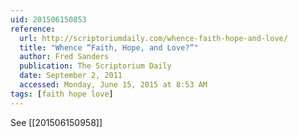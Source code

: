 ```yaml
---
uid: 201506150853
reference:
  url: http://scriptoriumdaily.com/whence-faith-hope-and-love/
  title: "Whence “Faith, Hope, and Love?”"
  author: Fred Sanders
  publication: The Scriptorium Daily
  date: September 2, 2011
  accessed: Monday, June 15, 2015 at 8:53 AM
tags: [faith hope love]
---
```


See [[201506150958]]